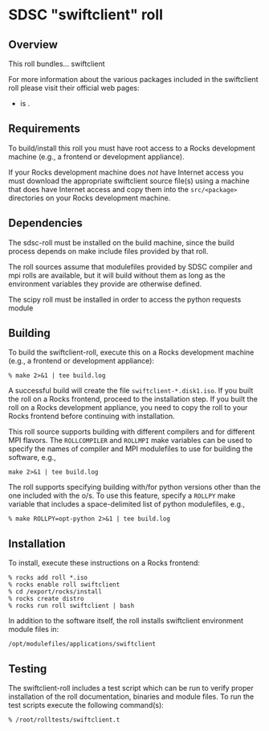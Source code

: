 # SDSC "swiftclient" roll

## Overview

This roll bundles... swiftclient

For more information about the various packages included in the swiftclient roll please visit their official web pages:

- <a href="https://pypi.python.org/pypi/python-swiftclient" target="_blank"></a> is .


## Requirements

To build/install this roll you must have root access to a Rocks development
machine (e.g., a frontend or development appliance).

If your Rocks development machine does *not* have Internet access you must
download the appropriate swiftclient source file(s) using a machine that does
have Internet access and copy them into the `src/<package>` directories on your
Rocks development machine.


## Dependencies

The sdsc-roll must be installed on the build machine, since the build process
depends on make include files provided by that roll.

The roll sources assume that modulefiles provided by SDSC compiler and mpi
rolls are available, but it will build without them as long as the environment
variables they provide are otherwise defined.

The scipy roll must be installed in order to access the python requests module


## Building

To build the swiftclient-roll, execute this on a Rocks development
machine (e.g., a frontend or development appliance):

```shell
% make 2>&1 | tee build.log
```

A successful build will create the file `swiftclient-*.disk1.iso`.  If you built
the roll on a Rocks frontend, proceed to the installation step. If you built the
roll on a Rocks development appliance, you need to copy the roll to your Rocks
frontend before continuing with installation.

This roll source supports building with different compilers and for different
MPI flavors.  The `ROLLCOMPILER` and `ROLLMPI` make variables can be used to
specify the names of compiler and MPI modulefiles to use for building the
software, e.g.,

```shell
make 2>&1 | tee build.log
```


The roll supports specifying building with/for python versions other than
the one included with the o/s.  To use this feature, specify a `ROLLPY` make
variable that includes a space-delimited list of python modulefiles, e.g.,

```shell
% make ROLLPY=opt-python 2>&1 | tee build.log
```


## Installation

To install, execute these instructions on a Rocks frontend:

```shell
% rocks add roll *.iso
% rocks enable roll swiftclient
% cd /export/rocks/install
% rocks create distro
% rocks run roll swiftclient | bash
```

In addition to the software itself, the roll installs swiftclient environment
module files in:

```shell
/opt/modulefiles/applications/swiftclient
```


## Testing

The swiftclient-roll includes a test script which can be run to verify proper
installation of the roll documentation, binaries and module files. To
run the test scripts execute the following command(s):

```shell
% /root/rolltests/swiftclient.t 
```

